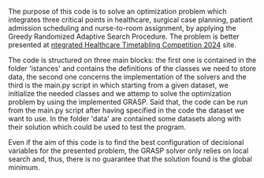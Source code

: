 The purpose of this code is to solve an optimization problem which integrates three critical points in healthcare, surgical case planning, patient admission scheduling and nurse-to-room assignment, by applying the Greedy Randomized Adaptive Search Procedure. The problem is better presented at [ntegrated Healthcare Timetabling Competition 2024](https://ihtc2024.github.io/) site.

The code is structured on three main blocks: the first one is contained in the folder 'istances' and contains the definitions of the classes we need to store data, the second one concerns the implementation of the solvers and the third is the main.py script in which starting from a given dataset, we initialize the needed classes and we attemp to solve the optimization problem by using the implemented GRASP. Said that, the code can be run from the main.py script after having specified in the code the dataset we want to use. In the folder 'data' are contained some datasets along with their solution which could be used to test the program.

Even if the aim of this code is to find the best configuration of decisional variables for the presented problem, the GRASP solver only relies on local search and, thus, there is no guarantee that the solution found is the global minimum.
